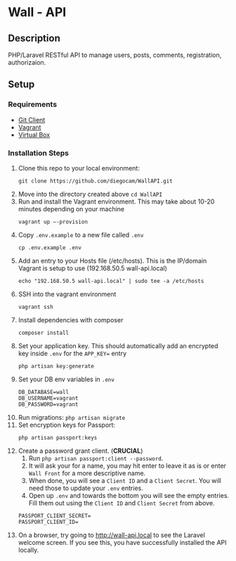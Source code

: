 # Wall - API

## Description
PHP/Laravel RESTful API to manage users, posts, comments, registration, authorizaion. 

## Setup

### Requirements
* [Git Client](https://git-scm.com/downloads)
* [Vagrant](https://www.vagrantup.com/downloads.html)
* [Virtual Box](https://www.virtualbox.org/wiki/Downloads)

### Installation Steps

1. Clone this repo to your local environment:
   ```
   git clone https://github.com/diegocam/WallAPI.git
   ```
2. Move into the directory created above `cd WallAPI`
3. Run and install the Vagrant environment. This may take about 10-20 minutes depending on your machine 
   ```
   vagrant up —-provision
   ```
4. Copy `.env.example` to a new file called `.env`
   ```
   cp .env.example .env
   ```
5. Add an entry to your Hosts file (/etc/hosts). This is the IP/domain Vagrant is setup to use (192.168.50.5 wall-api.local)
   ```
   echo "192.168.50.5 wall-api.local" | sudo tee -a /etc/hosts
   ```
6. SSH into the vagrant environment 
   ```
   vagrant ssh
   ```
7. Install dependencies with composer 
   ```
   composer install
   ```
8. Set your application key. This should automatically add an encrypted key inside `.env` for the `APP_KEY=` entry
   ```
   php artisan key:generate
   ```
9. Set your DB env variables in `.env`
    ```
    DB_DATABASE=wall
    DB_USERNAME=vagrant
    DB_PASSWORD=vagrant
    ```
10. Run migrations: `php artisan migrate`
11. Set encryption keys for Passport:
    ```
    php artisan passport:keys
    ``` 
12. Create a password grant client. (**CRUCIAL**)
    1. Run `php artisan passport:client --password`.
    2. It will ask your for a name, you may hit enter to leave it as is or enter `Wall Front` for a more descriptive name.
    3. When done, you will see a `Client ID` and a `Client Secret`. You will need those to update your `.env` entries. 
    4. Open up `.env` and towards the bottom you will see the empty entries. Fill them out using the `Client ID` and `Client Secret` from above.
    ```
    PASSPORT_CLIENT_SECRET=
    PASSPORT_CLIENT_ID=
    ```
13. On a browser, try going to http://wall-api.local to see the Laravel welcome screen. If you see this, you have successfully installed the API locally.
